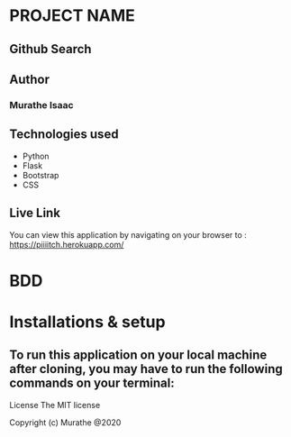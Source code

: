 # PROJECT NAME
## Github Search

## Author
### Murathe Isaac

## Technologies used
* Python
* Flask
* Bootstrap
* CSS

## Live Link
You can view this application by navigating on your browser to : https://piiiitch.herokuapp.com/

# BDD


# Installations & setup
To run this application on your local machine after cloning, you may have to run the following commands on your terminal:
- 


License The MIT license

Copyright (c) Murathe @2020